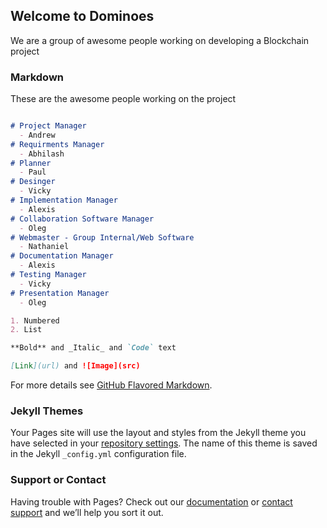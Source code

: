 ## Welcome to Dominoes

We are a group of awesome people working on developing a Blockchain project

### Markdown

These are the awesome people working on the project

```markdown

# Project Manager
  - Andrew
# Requirments Manager 
  - Abhilash
# Planner
  - Paul
# Desinger 
  - Vicky
# Implementation Manager
  - Alexis
# Collaboration Software Manager
  - Oleg
# Webmaster - Group Internal/Web Software
  - Nathaniel
# Documentation Manager
  - Alexis
# Testing Manager
  - Vicky
# Presentation Manager
  - Oleg

1. Numbered
2. List

**Bold** and _Italic_ and `Code` text

[Link](url) and ![Image](src)
```

For more details see [GitHub Flavored Markdown](https://guides.github.com/features/mastering-markdown/).

### Jekyll Themes

Your Pages site will use the layout and styles from the Jekyll theme you have selected in your [repository settings](https://github.com/Nat3Dogg/Dominos/settings). The name of this theme is saved in the Jekyll `_config.yml` configuration file.

### Support or Contact

Having trouble with Pages? Check out our [documentation](https://help.github.com/categories/github-pages-basics/) or [contact support](https://github.com/contact) and we’ll help you sort it out.
